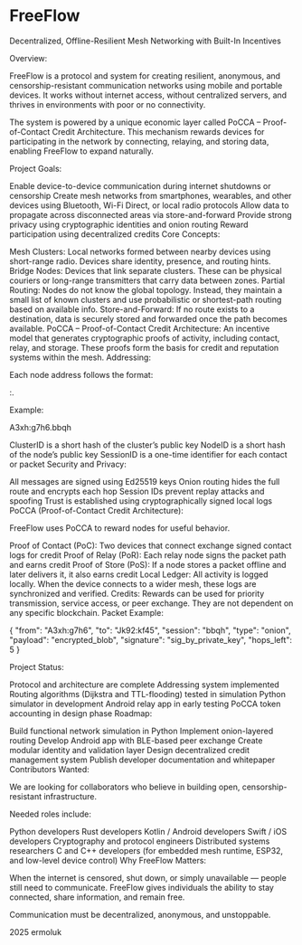 <h1>FreeFlow</h1>
Decentralized, Offline-Resilient Mesh Networking with Built-In Incentives

Overview:

FreeFlow is a protocol and system for creating resilient, anonymous, and censorship-resistant communication networks using mobile and portable devices.
It works without internet access, without centralized servers, and thrives in environments with poor or no connectivity.

The system is powered by a unique economic layer called PoCCA – Proof-of-Contact Credit Architecture. This mechanism rewards devices for participating in the network by connecting, relaying, and storing data, enabling FreeFlow to expand naturally.

Project Goals:

Enable device-to-device communication during internet shutdowns or censorship
Create mesh networks from smartphones, wearables, and other devices using Bluetooth, Wi-Fi Direct, or local radio protocols
Allow data to propagate across disconnected areas via store-and-forward
Provide strong privacy using cryptographic identities and onion routing
Reward participation using decentralized credits
Core Concepts:

Mesh Clusters: Local networks formed between nearby devices using short-range radio. Devices share identity, presence, and routing hints.
Bridge Nodes: Devices that link separate clusters. These can be physical couriers or long-range transmitters that carry data between zones.
Partial Routing: Nodes do not know the global topology. Instead, they maintain a small list of known clusters and use probabilistic or shortest-path routing based on available info.
Store-and-Forward: If no route exists to a destination, data is securely stored and forwarded once the path becomes available.
PoCCA – Proof-of-Contact Credit Architecture: An incentive model that generates cryptographic proofs of activity, including contact, relay, and storage. These proofs form the basis for credit and reputation systems within the mesh.
Addressing:

Each node address follows the format:

<ClusterID>:<NodeID>.<SessionID>

Example:

A3xh:g7h6.bbqh

ClusterID is a short hash of the cluster’s public key
NodeID is a short hash of the node’s public key
SessionID is a one-time identifier for each contact or packet
Security and Privacy:

All messages are signed using Ed25519 keys
Onion routing hides the full route and encrypts each hop
Session IDs prevent replay attacks and spoofing
Trust is established using cryptographically signed local logs
PoCCA (Proof-of-Contact Credit Architecture):

FreeFlow uses PoCCA to reward nodes for useful behavior.

Proof of Contact (PoC): Two devices that connect exchange signed contact logs for credit
Proof of Relay (PoR): Each relay node signs the packet path and earns credit
Proof of Store (PoS): If a node stores a packet offline and later delivers it, it also earns credit
Local Ledger: All activity is logged locally. When the device connects to a wider mesh, these logs are synchronized and verified.
Credits: Rewards can be used for priority transmission, service access, or peer exchange. They are not dependent on any specific blockchain.
Packet Example:

{
"from": "A3xh:g7h6",
"to": "Jk92:kf45",
"session": "bbqh",
"type": "onion",
"payload": "encrypted_blob",
"signature": "sig_by_private_key",
"hops_left": 5
}

Project Status:

Protocol and architecture are complete
Addressing system implemented
Routing algorithms (Dijkstra and TTL-flooding) tested in simulation
Python simulator in development
Android relay app in early testing
PoCCA token accounting in design phase
Roadmap:

Build functional network simulation in Python
Implement onion-layered routing
Develop Android app with BLE-based peer exchange
Create modular identity and validation layer
Design decentralized credit management system
Publish developer documentation and whitepaper
Contributors Wanted:

We are looking for collaborators who believe in building open, censorship-resistant infrastructure.

Needed roles include:

Python developers
Rust developers
Kotlin / Android developers
Swift / iOS developers
Cryptography and protocol engineers
Distributed systems researchers
C and C++ developers (for embedded mesh runtime, ESP32, and low-level device control)
Why FreeFlow Matters:

When the internet is censored, shut down, or simply unavailable — people still need to communicate. FreeFlow gives individuals the ability to stay connected, share information, and remain free.

Communication must be decentralized, anonymous, and unstoppable.

2025 ermoluk


